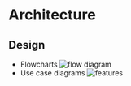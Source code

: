 # Architecture
    
## Design
 * Flowcharts
    ![flow diagram](https://user-images.githubusercontent.com/98864424/153283426-b7f6c14f-98c3-4195-bcd0-e64fa240b867.png)
 * Use case diagrams
    ![features](https://user-images.githubusercontent.com/98864424/153333487-4ba1cab3-24b7-4e85-984b-27bb2154e8c9.png)